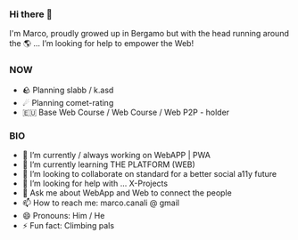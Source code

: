 ### Hi there 👋

<!--
**CICCIOSGAMINO/CICCIOSGAMINO** is a ✨ _special_ ✨ repository because its `README.md` (this file) appears on your GitHub profile.
-->

I'm Marco, proudly growed up in Bergamo but with the head running around the 🌎 ... I’m looking for help to empower the Web!

### NOW

- 🪨 Planning slabb / k.asd
- ☄  Planning comet-rating
- 🇪🇺 Base Web Course / Web Course / Web P2P - holder

### BIO

- 🔭 I’m currently / always working on WebAPP | PWA
- 🌱 I’m currently learning THE PLATFORM (WEB)
- 👯 I’m looking to collaborate on standard for a better social a11y future
- 🤔 I’m looking for help with ... X-Projects
- 💬 Ask me about WebApp and Web to connect the people
- 📫 How to reach me: marco.canali @ gmail
- 😄 Pronouns: Him / He
- ⚡ Fun fact: Climbing pals
